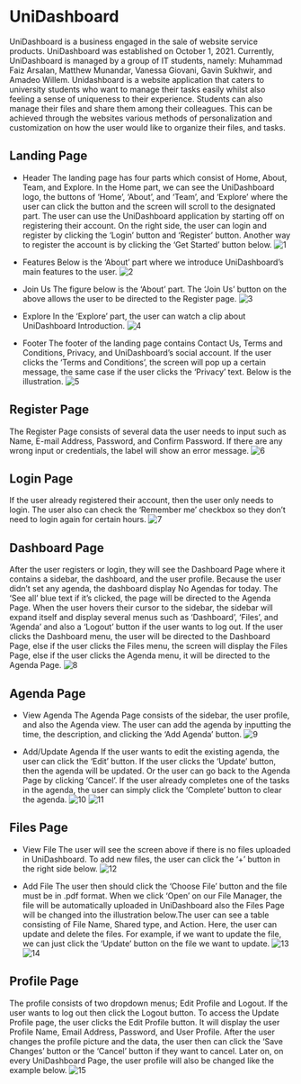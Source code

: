# UniDashboard

UniDashboard is a business engaged in the sale of website service products. UniDashboard was established on October 1, 2021. Currently, UniDashboard is managed by a group of IT students, namely: Muhammad Faiz Arsalan, Matthew Munandar, Vanessa Giovani, Gavin Sukhwir, and Amadeo Willem. Unidashboard is a website application that caters to university students who want to manage their tasks easily whilst also feeling a sense of uniqueness to their experience. Students can also manage their files and share them among their colleagues. This can be achieved through the websites various methods of personalization and customization on how the user would like to organize their files, and tasks.

## Landing Page
- Header
The landing page has four parts which consist of Home, About, Team, and Explore. In the Home part, we can see the UniDashboard logo, the buttons of ‘Home’, ‘About’, and ‘Team’, and ‘Explore’ where the user can click the button and the screen will scroll to the designated part. The user can use the UniDashboard application by starting off on registering their account. On the right side, the user can login and register by clicking the ‘Login’ button and ‘Register’ button. Another way to register the account is by clicking the ‘Get Started’ button below.
![1](https://github.com/vanessagiovani/dump/blob/main/Landing.jpg)

- Features
Below is the ‘About’ part where we introduce UniDashboard’s main features to the user.
![2](https://github.com/vanessagiovani/dump/blob/main/Features.jpg)

- Join Us
The figure below is the ‘About’ part. The ‘Join Us’ button on the above allows the user to be directed to the Register page.
![3](https://github.com/vanessagiovani/dump/blob/main/JoinUs.jpg)

- Explore
In the ‘Explore’ part, the user can watch a clip about UniDashboard Introduction.
![4](https://github.com/vanessagiovani/dump/blob/main/Explore.jpg)

- Footer
The footer of the landing page contains Contact Us, Terms and Conditions, Privacy, and UniDashboard’s social account. If the user clicks the ‘Terms and Conditions’, the screen will pop up a certain message, the same case if the user clicks the ‘Privacy’ text. Below is the illustration.
![5](https://github.com/vanessagiovani/dump/blob/main/footer.jpg)

## Register Page
The Register Page consists of several data the user needs to input such as Name, E-mail Address, Password, and Confirm Password. If there are any wrong input or credentials, the label will show an error message.
![6](https://github.com/vanessagiovani/dump/blob/main/Registerr.jpg)

## Login Page
If the user already registered their account, then the user only needs to login. The user also can check the ‘Remember me’ checkbox so they don’t need to login again for certain hours.
![7](https://github.com/vanessagiovani/dump/blob/main/Login.jpg)

## Dashboard Page
After the user registers or login, they will see the Dashboard Page where it contains a sidebar, the dashboard, and the user profile. Because the user didn’t set any agenda, the dashboard display No Agendas for today. The ‘See all’ blue text if it’s clicked, the page will be directed to the Agenda Page. When the user hovers their cursor to the sidebar, the sidebar will expand itself and display several menus such as ‘Dashboard’, ‘Files’, and ‘Agenda’ and also a ‘Logout’ button if the user wants to log out. If the user clicks the Dashboard menu, the user will be directed to the Dashboard Page, else if the user clicks the Files menu, the screen will display the Files Page, else if the user clicks the Agenda menu, it will be directed to the Agenda Page.
![8](https://github.com/vanessagiovani/dump/blob/main/Dashboard.jpg)

## Agenda Page
- View Agenda
The Agenda Page consists of the sidebar, the user profile, and also the Agenda view. The user can add the agenda by inputting the time, the description, and clicking the ‘Add Agenda’ button.
![9](https://github.com/vanessagiovani/dump/blob/main/Agenda.jpg)

- Add/Update Agenda
If the user wants to edit the existing agenda, the user can click the ‘Edit’ button. If the user clicks the ‘Update’ button, then the agenda will be updated. Or the user can go back to the Agenda Page by clicking ‘Cancel’. If the user already completes one of the tasks in the agenda, the user can simply click the ‘Complete’ button to clear the agenda.
![10](https://github.com/vanessagiovani/dump/blob/main/UpdateAgenda.jpg)
![11](https://github.com/vanessagiovani/dump/blob/main/UpdateAgenda2.jpg)

## Files Page
- View File
The user will see the screen above if there is no files uploaded in UniDashboard. To add new files, the user can click the ‘+’ button in the right side below.
![12](https://github.com/vanessagiovani/dump/blob/main/File.jpg)

- Add File
The user then should click the ‘Choose File’ button and the file must be in .pdf format. When we click ‘Open’ on our File Manager, the file will be automatically uploaded in UniDashboard also the Files Page will be changed into the illustration below.The user can see a table consisting of File Name, Shared type, and Action. Here, the user can update and delete the files. For example, if we want to update the file, we can just click the ‘Update’ button on the file we want to update.
![13](https://github.com/vanessagiovani/dump/blob/main/FileUpload.jpg)
![14](https://github.com/vanessagiovani/dump/blob/main/FileUpload2.jpg)

## Profile Page
The profile consists of two dropdown menus; Edit Profile and Logout. If the user wants to log out then click the Logout button. To access the Update Profile page, the user clicks the Edit Profile button. It will display the user Profile Name, Email Address, Password, and User Profile. After the user changes the profile picture and the data, the user then can click the ‘Save Changes’ button or the ‘Cancel’ button if they want to cancel. Later on, on every UniDashboard Page, the user profile will also be changed like the example below.
![15](https://github.com/vanessagiovani/dump/blob/main/EditProfile.jpg)
